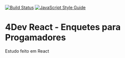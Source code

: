 [![Build Status](https://travis-ci.org/s4mukka/fordev.svg?branch=master)](https://travis-ci.org/s4mukka/fordev)
[![JavaScript Style Guide](https://img.shields.io/badge/code_style-standard-brightgreen.svg)](https://standardjs.com)

# **4Dev React - Enquetes para Progamadores**

Estudo feito em React